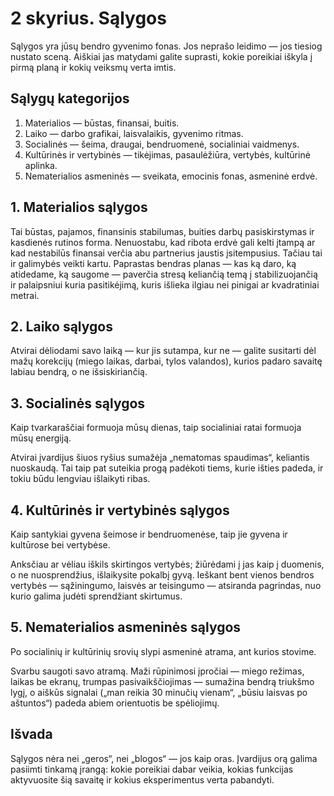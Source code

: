 # 2 skyrius. Sąlygos

Sąlygos yra jūsų bendro gyvenimo fonas. Jos neprašo leidimo — jos tiesiog nustato sceną. Aiškiai jas matydami galite suprasti, kokie poreikiai iškyla į pirmą planą ir kokių veiksmų verta imtis.

## Sąlygų kategorijos

1. Materialios — būstas, finansai, buitis.
2. Laiko — darbo grafikai, laisvalaikis, gyvenimo ritmas.
3. Socialinės — šeima, draugai, bendruomenė, socialiniai vaidmenys.
4. Kultūrinės ir vertybinės — tikėjimas, pasaulėžiūra, vertybės, kultūrinė aplinka.
5. Nematerialios asmeninės — sveikata, emocinis fonas, asmeninė erdvė.

## 1. Materialios sąlygos

Tai būstas, pajamos, finansinis stabilumas, buities darbų pasiskirstymas ir kasdienės rutinos forma. Nenuostabu, kad ribota erdvė gali kelti įtampą ar kad nestabilūs finansai verčia abu partnerius jaustis įsitempusius. Tačiau tai ir galimybės veikti kartu. Paprastas bendras planas — kas ką daro, ką atidedame, ką saugome — paverčia stresą keliančią temą į stabilizuojančią ir palaipsniui kuria pasitikėjimą, kuris išlieka ilgiau nei pinigai ar kvadratiniai metrai.

## 2. Laiko sąlygos

Atvirai dėliodami savo laiką — kur jis sutampa, kur ne — galite susitarti dėl mažų korekcijų (miego laikas, darbai, tylos valandos), kurios padaro savaitę labiau bendrą, o ne išsiskiriančią.

## 3. Socialinės sąlygos

Kaip tvarkaraščiai formuoja mūsų dienas, taip socialiniai ratai formuoja mūsų energiją. 

Atvirai įvardijus šiuos ryšius sumažėja „nematomas spaudimas“, keliantis nuoskaudą. Tai taip pat suteikia progą padėkoti tiems, kurie išties padeda, ir tokiu būdu lengviau išlaikyti ribas.

## 4. Kultūrinės ir vertybinės sąlygos

Kaip santykiai gyvena šeimose ir bendruomenėse, taip jie gyvena ir kultūrose bei vertybėse. 

Anksčiau ar vėliau iškils skirtingos vertybės; žiūrėdami į jas kaip į duomenis, o ne nuosprendžius, išlaikysite pokalbį gyvą. Ieškant bent vienos bendros vertybės — sąžiningumo, laisvės ar teisingumo — atsiranda pagrindas, nuo kurio galima judėti sprendžiant skirtumus.

## 5. Nematerialios asmeninės sąlygos

Po socialinių ir kultūrinių srovių slypi asmeninė atrama, ant kurios stovime. 

Svarbu saugoti savo atramą. Maži rūpinimosi įpročiai — miego režimas, laikas be ekranų, trumpas pasivaikščiojimas — sumažina bendrą triukšmo lygį, o aiškūs signalai („man reikia 30 minučių vienam“, „būsiu laisvas po aštuntos“) padeda abiem orientuotis be spėliojimų.

## Išvada

Sąlygos nėra nei „geros“, nei „blogos“ — jos kaip oras. Įvardijus orą galima pasiimti tinkamą įrangą: kokie poreikiai dabar veikia, kokias funkcijas aktyvuosite šią savaitę ir kokius eksperimentus verta pabandyti.
